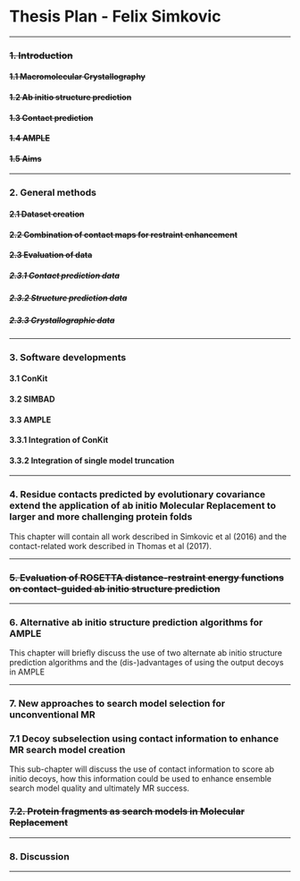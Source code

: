 # Thesis Plan - Felix Simkovic

---

### <s>1. Introduction</s>

#### <s>1.1 Macromolecular Crystallography</s>

#### <s>1.2 Ab initio structure prediction</s>

#### <s>1.3 Contact prediction</s>

#### <s>1.4 AMPLE</s>

#### <s>1.5 Aims</s>

---

### 2. General methods

#### <s>2.1 Dataset creation</s>

#### <s>2.2 Combination of contact maps for restraint enhancement</s>

#### <s>2.3 Evaluation of data</s>

##### <s>2.3.1 Contact prediction data</s>

##### <s>2.3.2 Structure prediction data</s>

##### <s>2.3.3 Crystallographic data</s>

---

### 3. Software developments

#### 3.1 ConKit

#### 3.2 SIMBAD

#### 3.3 AMPLE

#### 3.3.1 Integration of ConKit 

#### 3.3.2 Integration of single model truncation 

---

### 4. Residue contacts predicted by evolutionary covariance extend the application of ab initio Molecular Replacement to larger and more challenging protein folds
This chapter will contain all work described in Simkovic et al (2016) and the contact-related work described in Thomas et al (2017).

---

### <s>5. Evaluation of ROSETTA distance-restraint energy functions on contact-guided ab initio structure prediction</s>

---

### 6. Alternative ab initio structure prediction algorithms for AMPLE
This chapter will briefly discuss the use of two alternate ab initio structure prediction algorithms and the (dis-)advantages of using the output decoys in AMPLE

---

### 7. New approaches to search model selection for unconventional MR

### 7.1 Decoy subselection using contact information to enhance MR search model creation
This sub-chapter will discuss the use of contact information to score ab initio decoys, how this information could be used to enhance ensemble search model quality and ultimately MR success.

### <s>7.2. Protein fragments as search models in Molecular Replacement</s>

---

### 8. Discussion

---


